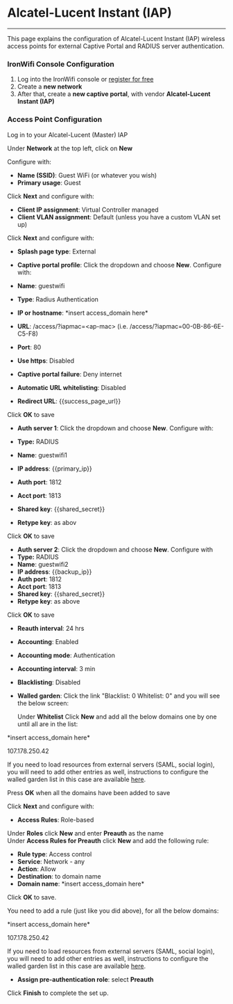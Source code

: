 # **Alcatel-Lucent Instant (IAP)**

---

This page explains the configuration of Alcatel-Lucent Instant (IAP) wireless access points for external Captive  Portal and RADIUS server authentication.

### IronWifi Console Configuration

1. Log into the IronWifi console or [register for free](https://console.ironwifi.com/register)
2. Create a **new network**
3. After that, create a **new captive portal**, with vendor **Alcatel-Lucent Instant (IAP)**

### Access Point Configuration

Log in to your Alcatel-Lucent (Master) IAP

Under **Network** at the top left, click on **New**

Configure with:

- **Name (SSID)**: Guest WiFi (or whatever you wish)
- **Primary usage**: Guest

Click **Next** and configure with:

- **Client IP assignment**: Virtual Controller managed
- **Client VLAN assignment**: Default (unless you have a custom VLAN set up)

Click **Next** and configure with:

- **Splash page type**: External
- **Captive portal profile**: Click the dropdown and choose **New**. Configure with:

- **Name**: guestwifi
- **Type**: Radius Authentication
- **IP or hostname**: \*insert access\_domain here\*
- **URL**: /access/?iapmac=&lt;ap-mac&gt; (i.e. /access/?iapmac=00-0B-86-6E-C5-F8)
- **Port**: 80
- **Use https**: Disabled
- **Captive portal failure**: Deny internet
- **Automatic URL whitelisting**: Disabled
- **Redirect URL**: {{success_page_url}}

Click **OK** to save

- **Auth server 1**: Click the dropdown and choose **New**. Configure with:

- **Type:** RADIUS
- **Name**: guestwifi1
- **IP address**: {{primary_ip}}
- **Auth port**: 1812
- **Acct port**: 1813
- **Shared key**: {{shared_secret}}
- **Retype key**: as abov

Click **OK** to save

- **Auth server 2**: Click the dropdown and choose **New**. Configure with
- **Type:** RADIUS
- **Name**: guestwifi2
- **IP address**: {{backup_ip}}
- **Auth port**: 1812
- **Acct port**: 1813
- **Shared key**: {{shared_secret}}
- **Retype key**: as above

Click<span> </span>**OK** to save

- **Reauth interval**: 24 hrs
- **Accounting**: Enabled
- **Accounting mode**: Authentication
- **Accounting interval**: 3 min
- **Blacklisting**: Disabled
- **Walled garden**: Click the link "Blacklist: 0 Whitelist: 0" and you will see the below screen:  
      
    Under **Whitelist** Click **New** and add all the below domains one by one until all are in the list:

\*insert access\_domain here\*  

107.178.250.42
  
If you need to load resources from external servers (SAML, social login), you will need to add other entries as well, instructions to configure the walled garden list in this case are available [here](https://ironwifi.com/walled-garden-list-guide).

Press **OK** when all the domains have been added to save  
  
Click **Next** and configure with:

- **Access Rules**: Role-based  
      
Under **Roles** click **New** and enter **Preauth** as the name  
Under **Access Rules for Preauth** click **New** and add the following rule:

- **Rule type**: Access control
- **Service**: Network - any
- **Action**: Allow
- **Destination**: to domain name
- **Domain name**: \*insert access\_domain here\*

Click **OK** to save.

You need to add a rule (just like you did above), for all the below domains:

\*insert access\_domain here\*

107.178.250.42
  
If you need to load resources from external servers (SAML, social login), you will need to add other entries as well, instructions to configure the walled garden list in this case are available [here](https://ironwifi.com/walled-garden-list-guide).

- **Assign pre-authentication role**: select **Preauth**

Click<span> </span>**Finish** to complete the set up.
